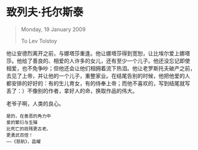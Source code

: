 # 致列夫·托尔斯泰
> Monday, 19 January 2009
>
> To Lev Tolstoy

他让安德烈离开之前，与娜塔莎重逢。他让娜塔莎得到宽恕，让比埃尔爱上娜塔
莎。他给了善良的、相爱的人许多的女儿，还有至少一个儿子。他还没忘记即使
相爱，也不免争吵；但他还会让他们相拥着流下热泪。他让老罗斯托夫破产之前，
去见了上帝，并让他的一个儿子，重整家业。在结尾告别的时候，他把他爱的人
都安排的好好的：有的生儿育女，有的侍奉上帝；而他不喜欢的，写到结尾就写
丢了：）不像别的作者，拿好人的命，换取作品的伟大。

老爷子啊，人类的良心。

```
是的，在善恶的角力中
爱的繁衍与生殖
比死亡的戕残更古老、
更勇武百倍！
——《慈航》，昌耀
```

